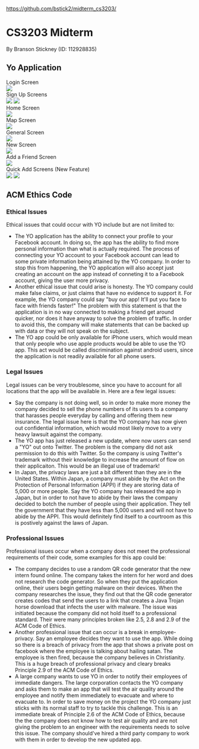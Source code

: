 https://github.com/bstick2/midterm_cs3203/
# CS3203 Midterm
By Branson Stickney (ID: 112928835)
## Yo Application
Login Screen  
![](Login.png)  
Sign Up Screens  
![](Signup1.png)
![](Signup2.png)  
Home Screen  
![](Home.png)  
Map Screen  
![](Map.png)  
General Screen  
![](General.png)  
New Screen  
![](New.png)  
Add a Friend Screen  
![](AddaFriend.png)  
Quick Add Screens (New Feature)  
![](QuickAdd1.png)
![](QuickAdd2.png)  

## ACM Ethics Code
### Ethical Issues
Ethical issues that could occur with YO include but are not limited to:  
* The YO application has the ability to connect your profile to your Facebook account. In doing so, the app has the ability to find more personal information than what is actually required. The process of connecting your YO account to your Facebook account can lead to some private information being attained by the YO company. In order to stop this from happening, the YO application will also accept just creating an account on the app instead of conneting it to a Facebook account, giving the user more privacy.
* Another ethical issue that could arise is honesty. The YO company could make false claims, or just claims that have no evidence to support it. For example, the YO company could say "buy our app! It'll put you face to face with friends faster!" The problem with this statement is that the application is in no way connected to making a friend get around quicker, nor does it have anyway to solve the problem of traffic. In order to avoid this, the company will make statements that can be backed up with data or they will not speak on the subject.
* The YO app could be only available for iPhone users, which would mean that only people who use apple products would be able to use the YO app. This act would be called discrimination against android users, since the application is not readily available for all phone users.
### Legal Issues
Legal issues can be very troublesome, since you have to account for all locations that the app will be available in. Here are a few legal issues:
* Say the company is not doing well, so in order to make more money the company decided to sell the phone numbers of its users to a company that harasses people everyday by calling and offering them new insurance. The legal issue here is that the YO company has now given out confidential information, which would most likely move to a very heavy lawsuit against the company.
* The YO app has just released a new update, where now users can send a "YO" out onto Twitter. The problem is the company did not ask permission to do this with Twitter. So the company is using Twitter's trademark without their knowledge to increase the amount of flow on their applicaiton. This would be an illegal use of trademark!
* In Japan, the privacy laws are just a bit different than they are in the United States. Within Japan, a company must abide by the Act on the Protection of Personal Information (APPI) if they are storing data of 5,000 or more people. Say the YO company has released the app in Japan, but in order to not have to abide by their laws the company decided to botch the number of people using their application. They tell the government that they have less than 5,000 users and will not have to abide by the APPI. This would definitely find itself to a courtroom as this is postively against the laws of Japan.
### Professional Issues
Professional issues occur when a company does not meet the professional requirements of their code, some examples for this app could be:
* The company decides to use a random QR code generator that the new intern found online. The company takes the intern for her word and does not research the code generator. So when they put the application online, their users begin getting malware on their devices. When the company researches the issue, they find out that the QR code generator creates codes that send the users to a link that creates a Java Trojan horse download that infects the user with malware. The issue was initiated because the company did not hold itself to a professional standard. Their were many principles broken like 2.5, 2.8 and 2.9 of the ACM Code of Ethics. 
* Another professional issue that can occur is a break in employee-privacy. Say an employee decides they want to use the app. While doing so there is a breach of privacy from the app that shows a private post on facebook where the employee is talking about hailing satan. The employee is then fired, because the company believes in Christianity. This is a huge breach of professional privacy and cleary breaks Principle 2.9 of the ACM Code of Ethics.
* A large company wants to use YO in order to notify their employees of immediate dangers. The large corporation contacts the YO company and asks them to make an app that will test the air quality around the employee and notify them immediately to evacuate and where to evacuate to. In order to save money on the project the YO company just sticks with its normal staff to try to tackle this challenge. This is an immediate break of Principle 2.6 of the ACM Code of Ethics, because the the company does not know how to test air quality and are not giving the problem to an engineer with the requirements needs to solve this issue. The company should've hired a third party company to work with them in order to develop the new updated app.
